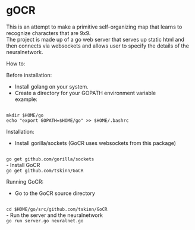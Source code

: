 # gOCR
This is an attempt to make a primitive self-organizing map that learns to recognize characters that are 9x9.  
The project is made up of a go web server that serves up static html and then connects via websockets and allows user to specify the details of the neuralnetwork.  

How to:  

Before installation:  
 - Install golang on your system.  
 - Create a directory for your GOPATH environment variable  
   example:  
<code>  
mkdir $HOME/go  
echo "export GOPATH=$HOME/go" >> $HOME/.bashrc
</code>

Installation:  
 - Install gorilla/sockets (GoCR uses websockets from this package)  
<code>
go get github.com/gorilla/sockets
</code>
 - Install GoCR  
<code>
go get github.com/tskinn/GoCR
</code>

Running GoCR:  
 - Go to the GoCR source directory  
<code>
cd $HOME/go/src/github.com/tskinn/GoCR  
</code>
 - Run the server and the neuralnetwork  
<code>
go run server.go neuralnet.go  
</code>